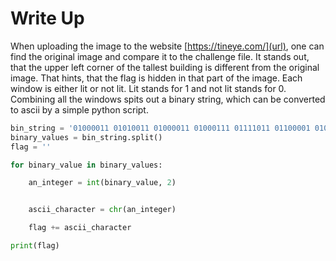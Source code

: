 # Write Up
When uploading the image to the website [https://tineye.com/](url), one can find the original image and compare it to the challenge file. It stands out, that the upper left corner of the tallest building is different from the original image. That hints, that the flag is hidden in that part of the image. Each window is either lit or not lit. Lit stands for 1 and not lit stands for 0. Combining all the windows spits out a binary string, which can be converted to ascii by a simple python script.
```python
bin_string = '01000011 01010011 01000011 01000111 01111011 01100001 01011111 01000110 01101100 00110100 01100111 01111101'
binary_values = bin_string.split()
flag = ''

for binary_value in binary_values:

    an_integer = int(binary_value, 2)


    ascii_character = chr(an_integer)

    flag += ascii_character

print(flag)
```
